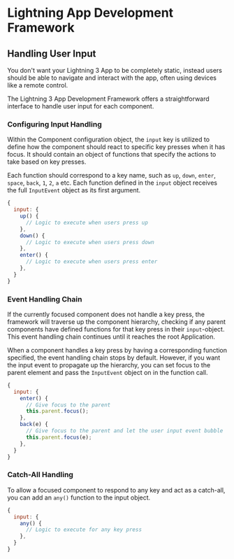 # Lightning App Development Framework

## Handling User Input

You don't want your Lightning 3 App to be completely static, instead users should be able to navigate and interact with the app, often using devices like a remote control.

The Lightning 3 App Development Framework offers a straightforward interface to handle user input for each component.

### Configuring Input Handling

Within the Component configuration object, the `input` key is utilized to define how the component should react to specific key presses when it has focus. It should contain an object of functions that specify the actions to take based on key presses.

Each function should correspond to a key name, such as `up`, `down`, `enter`, `space`, `back`, `1`, `2`, `a` etc. Each function defined in the `input` object receives the full `InputEvent` object as its first argument.

```javascript
{
  input: {
    up() {
      // Logic to execute when users press up
    },
    down() {
      // Logic to execute when users press down
    },
    enter() {
      // Logic to execute when users press enter
    },
  }
}
```

### Event Handling Chain

If the currently focused component does not handle a key press, the framework will traverse up the component hierarchy, checking if any parent components have defined functions for that key press in their `input`-object. This event handling chain continues until it reaches the root Application.

When a component handles a key press by having a corresponding function specified, the event handling chain stops by default. However, if you want the input event to propagate up the hierarchy, you can set focus to the parent element and pass the `InputEvent` object on in the function call.

```javascript
{
  input: {
    enter() {
      // Give focus to the parent
      this.parent.focus();
    },
    back(e) {
      // Give focus to the parent and let the user input event bubble
      this.parent.focus(e);
    },
  }
}
```

### Catch-All Handling

To allow a focused component to respond to any key and act as a catch-all, you can add an `any()` function to the input object.

```javascript
{
  input: {
    any() {
      // Logic to execute for any key press
    },
  }
}
```
